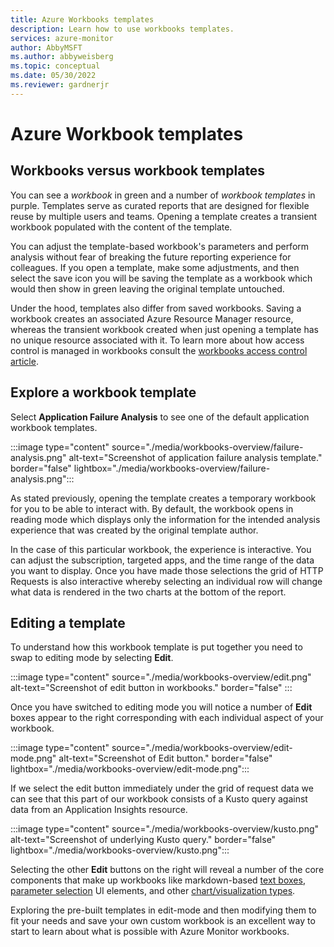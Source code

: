 ```yaml
---
title: Azure Workbooks templates
description: Learn how to use workbooks templates.
services: azure-monitor
author: AbbyMSFT
ms.author: abbyweisberg
ms.topic: conceptual
ms.date: 05/30/2022
ms.reviewer: gardnerjr 
---
```


# Azure Workbook templates

## Workbooks versus workbook templates

You can see a _workbook_ in green and a number of _workbook templates_ in purple. Templates serve as curated reports that are designed for flexible reuse by multiple users and teams. Opening a template creates a transient workbook populated with the content of the template.

You can adjust the template-based workbook's parameters and perform analysis without fear of breaking the future reporting experience for colleagues. If you open a template, make some adjustments, and then select the save icon you will be saving the template as a workbook which would then show in green leaving the original template untouched.

Under the hood, templates also differ from saved workbooks. Saving a workbook creates an associated Azure Resource Manager resource, whereas the transient workbook created when just opening a template has no unique resource associated with it. To learn more about how access control is managed in workbooks consult the [workbooks access control article](../visualize/workbooks-access-control.md).

## Explore a workbook template

Select **Application Failure Analysis** to see one of the default application workbook templates.

:::image type="content" source="./media/workbooks-overview/failure-analysis.png" alt-text="Screenshot of application failure analysis template." border="false" lightbox="./media/workbooks-overview/failure-analysis.png":::

As stated previously, opening the template creates a temporary workbook for you to be able to interact with. By default, the workbook opens in reading mode which displays only the information for the intended analysis experience that was created by the original template author.

In the case of this particular workbook, the experience is interactive. You can adjust the subscription, targeted apps, and the time range of the data you want to display. Once you have made those selections the grid of HTTP Requests is also interactive whereby selecting an individual row will change what data is rendered in the two charts at the bottom of the report.

## Editing a template

To understand how this workbook template is put together you need to swap to editing mode by selecting **Edit**.

:::image type="content" source="./media/workbooks-overview/edit.png" alt-text="Screenshot of edit button in workbooks." border="false" :::

Once you have switched to editing mode you will notice a number of **Edit** boxes appear to the right corresponding with each individual aspect of your workbook.

:::image type="content" source="./media/workbooks-overview/edit-mode.png" alt-text="Screenshot of Edit button." border="false" lightbox="./media/workbooks-overview/edit-mode.png":::

If we select the edit button immediately under the grid of request data we can see that this part of our workbook consists of a Kusto query against data from an Application Insights resource.

:::image type="content" source="./media/workbooks-overview/kusto.png" alt-text="Screenshot of underlying Kusto query." border="false" lightbox="./media/workbooks-overview/kusto.png":::

Selecting the other **Edit** buttons on the right will reveal a number of the core components that make up workbooks like markdown-based [text boxes](../visualize/workbooks-text-visualizations.md), [parameter selection](../visualize/workbooks-parameters.md) UI elements, and other [chart/visualization types](#visualizations).

Exploring the pre-built templates in edit-mode and then modifying them to fit your needs and save your own custom workbook is an excellent way to start to learn about what is possible with Azure Monitor workbooks.